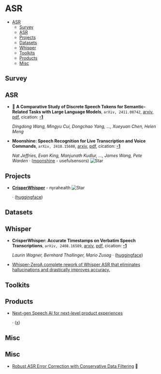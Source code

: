 # ASR

- [ASR](#asr) 
  - [Survey](#survey)
  - [ASR](#asr-1)
  - [Projects](#projects)
  - [Datasets](#datasets)
  - [Whisper](#whisper)
  - [Toolkits](#toolkits)
  - [Products](#products)
  - [Misc](#misc)


## Survey


## ASR

- 🌟 **A Comparative Study of Discrete Speech Tokens for Semantic-Related Tasks 
  with Large Language Models**, `arXiv, 2411.08742`, [arxiv](http://arxiv.org/abs/2411.08742v1), [pdf](http://arxiv.org/pdf/2411.08742v1.pdf), cication: [**-1**](None) 

	 *Dingdong Wang, Mingyu Cui, Dongchao Yang, ..., Xueyuan Chen, Helen Meng*
- **Moonshine: Speech Recognition for Live Transcription and Voice Commands**, `arXiv, 2410.15608`, [arxiv](http://arxiv.org/abs/2410.15608v2), [pdf](http://arxiv.org/pdf/2410.15608v2.pdf), cication: [**-1**](None) 

	 *Nat Jeffries, Evan King, Manjunath Kudlur, ..., James Wang, Pete Warden* · ([moonshine](https://github.com/usefulsensors/moonshine?tab=readme-ov-file) - usefulsensors) ![Star](https://img.shields.io/github/stars/usefulsensors/moonshine.svg?style=social&label=Star)

## Projects

- [**CrisperWhisper**](https://github.com/nyrahealth/CrisperWhisper/tree/develop) - nyrahealth ![Star](https://img.shields.io/github/stars/nyrahealth/CrisperWhisper.svg?style=social&label=Star) 

	 · ([huggingface](https://huggingface.co/nyrahealth/CrisperWhisper))

## Datasets


## Whisper

- **CrisperWhisper: Accurate Timestamps on Verbatim Speech Transcriptions**, `arXiv, 2408.16589`, [arxiv](http://arxiv.org/abs/2408.16589v1), [pdf](http://arxiv.org/pdf/2408.16589v1.pdf), cication: [**-1**](None) 

	 *Laurin Wagner, Bernhard Thallinger, Mario Zusag* · ([huggingface](https://huggingface.co/nyrahealth/CrisperWhisper))
- [Whisper-ZeroA complete rework of Whisper ASR that eliminates hallucinations and drastically improves accuracy.](https://www.gladia.io/whisper-zero) 

## Toolkits


## Products

- [Next-gen Speech AI for next-level product experiences](https://www.assemblyai.com/universal-2) 

	 · ([x](https://x.com/svpino/status/1851670493667209664))

## Misc
## Misc
- [Robust ASR Error Correction with Conservative Data Filtering](https://huggingface.co/blog/mikelabs/robust-asr-error-correction-conservative-data-filt)  🤗 